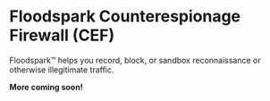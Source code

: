 <h1>Floodspark Counterespionage Firewall (CEF)</h1>

Floodspark™ helps you record, block, or sandbox reconnaissance or otherwise illegitimate traffic.

**More coming soon!**

